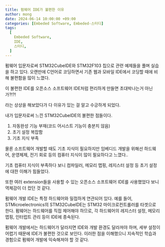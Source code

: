 ```yaml
---
title: 펌웨어 IDE가 불편한 이유
author: mong
date: 2024-06-14 10:00:00 +09:00
categories: [Embeded Software, Embeded-스터디]
tags:
  [
    Embeded Software,
    IDE,
    스터디,
  ]
---
```


펌웨어 입문자로써 STM32CubeIDE와 STM32F103 칩으로 관련 예제들을 풀며 실습을 하고 있다. 오랜만에 C언어로 코딩하면서 기존 웹과 모바일 IDE에서 코딩할 때에 비해 불편함을 많이 느꼈다.

이 불편한 IDE를 오픈소스 소프트웨어 IDE처럼 편리하게 만들면 초대박나는거 아닌가?!?!

라는 상상을 해보았다가 다 이유가 있는 걸 알고 수긍하게 되었다.

내가 입문자로써 느낀 STM32CubeIDE의 불편한 점들이다.

1. 자동완성 기능 부재(코드 어시스트 기능이 충분치 않음)
2. 초기 설정 복잡함
3. 기초 지식 부족

물론 소프트웨어 개발할 때도 기초 지식이 필요하지만 임베디드 개발을 위해선 하드웨어, 운영체제, 전기 회로 등의 컴퓨터 지식이 많이 필요하다고 느꼈다..

기초 컴퓨터 지식이 부족하다 보니 컴파일러, 메모리 맵핑, 레지스터 설정 등 초기 설정에 대한 이해가 힘들었다.

또한 여러 extension들을 사용할 수 있는 오픈소스 소프트웨어 IDE를 사용했었다 보니 역체감이 더 컸던 것 같다.

펌웨어 개발 IDE는 특정 하드웨어와 밀접하게 연관되어 있다. 예를 들어, STMicroelectronics의 STM32CubeIDE는 STM32 마이크로컨트롤러를 타겟으로 한다. 펌웨어는 하드웨어를 직접 제어해야 하므로, 각 하드웨어의 레지스터 설정, 메모리 맵핑, 인터럽트 관리 등이 IDE에 종속된다.

펌웨어 개발에서는 하드웨어가 달라지면 IDE와 개발 환경도 달라져야 하며, 세부 설정이 어렵기 때문에 IDE가 불편한 것으로 보인다. 이러한 점을 이해했으니 지속적인 학습과 경험으로 펌웨어 개발에 익숙해져야 할 것 같다.